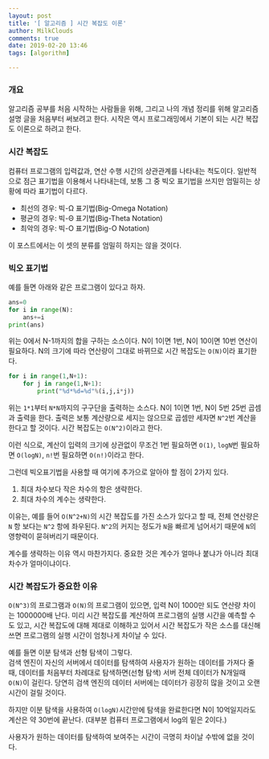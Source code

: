 ```yaml
---
layout: post
title: '[ 알고리즘 ] 시간 복잡도 이론'
author: MilkClouds
comments: true
date: 2019-02-20 13:46
tags: [algorithm]

---
```



### 개요  
알고리즘 공부를 처음 시작하는 사람들을 위해, 그리고 나의 개념 정리를 위해 알고리즘 설명 글을 처음부터 써보려고 한다. 시작은 역시 프로그래밍에서 기본이 되는 시간 복잡도 이론으로 하려고 한다.


### 시간 복잡도  
컴퓨터 프로그램의 입력값과, 연산 수행 시간의 상관관계를 나타내는 척도이다. 일반적으로 점근 표기법을 이용해서 나타내는데, 보통 그 중 빅오 표기법을 쓰지만 엄밀히는 상황에 따라 표기법이 다르다.  

+ 최선의 경우: 빅-Ω 표기법(Big-Omega Notation)  
+ 평균의 경우: 빅-Θ 표기법(Big-Theta Notation)  
+ 최악의 경우: 빅-O 표기법(Big-O Notation)  


이 포스트에서는 이 셋의 분류를 엄밀히 하지는 않을 것이다.


### 빅오 표기법  
예를 들면 아래와 같은 프로그램이 있다고 하자.  

```python
ans=0
for i in range(N):
    ans+=i
print(ans)
```

위는 0에서 N-1까지의 합을 구하는 소스이다. N이 1이면 1번, N이 10이면 10번 연산이 필요하다. N의 크기에 따라 연산량이 그대로 바뀌므로 시간 복잡도는 `O(N)`이라 표기한다.


```python
for i in range(1,N+1):
    for j in range(1,N+1):
        print("%d*%d=%d"%(i,j,i*j))
```

위는 `1*1`부터 `N*N`까지의 구구단을 출력하는 소스다. N이 1이면 1번, N이 5번 25번 곱셈과 출력을 한다. 출력은 보통 계산량으로 세지는 않으므로 곱셈만 세자면 `N^2`번 계산을 한다고 할 것이다. 시간 복잡도는 `O(N^2)`이라고 한다.  


이런 식으로, 계산이 입력의 크기에 상관없이 무조건 1번 필요하면 `O(1)`, `logN`번 필요하면 `O(logN)`, `n!`번 필요하면 `O(n!)`이라고 한다.  


그런데 빅오표기법을 사용할 때 여기에 추가으로 알아야 할 점이 2가지 있다.  
1. 최대 차수보다 작은 차수의 항은 생략한다.  
2. 최대 차수의 계수는 생략한다.  

이유는, 예를 들어 `O(N^2+N)`의 시간 복잡도를 가진 소스가 있다고 할 때, 전체 연산량은 `N` 항 보다는 `N^2` 항에 좌우된다. `N^2`의 커지는 정도가 `N`을 빠르게 넘어서기 때문에 `N`의 영향력이 묻혀버리기 때문이다.  

계수를 생략하는 이유 역시 마찬가지다. 중요한 것은 계수가 얼마나 붙냐가 아니라 최대 차수가 얼마이냐이다.


### 시간 복잡도가 중요한 이유  
`O(N^3)`의 프로그램과 `O(N)`의 프로그램이 있으면, 입력 N이 1000만 되도 연산량 차이는 1000000배 난다. 미리 시간 복잡도를 계산하여 프로그램의 실행 시간을 예측할 수도 있고, 시간 복잡도에 대해 제대로 이해하고 있어서 시간 복잡도가 작은 소스를 대신해 쓰면 프로그램의 실행 시간이 엄청나게 차이날 수 있다.  

예를 들면 이분 탐색과 선형 탐색이 그렇다.  
검색 엔진이 자신의 서버에서 데이터를 탐색하여 사용자가 원하는 데이터를 가져다 줄 때, 데이터를 처음부터 차례대로 탐색하면(선형 탐색) 서버 전체 데이터가 N개일때 `O(N)`이 걸린다. 당연히 검색 엔진의 데이터 서버에는 데이터가 굉장히 많을 것이고 오랜 시간이 걸릴 것이다.  

하지만 이분 탐색을 사용하여 `O(logN)`시간만에 탐색을 완료한다면 N이 10억일지라도 계산은 약 30번에 끝난다. (대부분 컴퓨터 프로그램에서 log의 밑은 2이다.)  

사용자가 원하는 데이터를 탐색하여 보여주는 시간이 극명히 차이날 수밖에 없을 것이다.  

